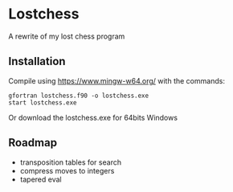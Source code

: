 # Lostchess
A rewrite of my lost chess program

## Installation
Compile using https://www.mingw-w64.org/ with the commands:
```
gfortran lostchess.f90 -o lostchess.exe
start lostchess.exe
```
Or download the lostchess.exe for 64bits Windows

## Roadmap
* transposition tables for search
* compress moves to integers
* tapered eval




